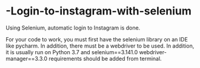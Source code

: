 # -Login-to-instagram-with-selenium
 Using Selenium, automatic login to Instagram is done.

For your code to work, you must first have the selenium library on an IDE like pycharm.
In addition, there must be a webdriver to be used.
In addition, it is usually run on Python 3.7 and selenium==3.141.0 webdriver-manager==3.3.0 requirements should be added from terminal.
